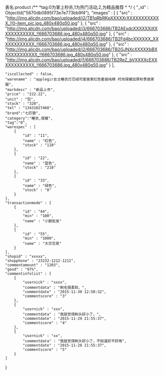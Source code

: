 表名:product
/**
  *tag:0为掌上秒杀,1为热门活动,2,为精品推荐
  *
  */
{
    "_id" : ObjectId("5670db0895f73e7e773bb9f4"),
    "images" : [
        {
            "src" : "http://img.alicdn.com/bao/uploaded/i2/TB1qRbRKpXXXXXrXXXXXXXXXXXX_!!0-item_pic.jpg_480x480q50.jpg"
        },
        {
            "src" : "http://img.alicdn.com/bao/uploaded/i3/666703686/TB2AExdcXXXXXXiXXXXXXXXXXXX_!!666703686.jpg_480x480q50.jpg"
        },
        {
            "src" : "http://img.alicdn.com/bao/uploaded/i4/666703686/TB2Fd4bcXXXXXX_XXXXXXXXXXXX_!!666703686.jpg_480x480q50.jpg"
        },
        {
            "src" : "http://img.alicdn.com/bao/uploaded/i2/666703686/TB2GJNXcXXXXXbBXXXXXXXXXXXX_!!666703686.jpg_480x480q50.jpg"
        },
        {
            "src" : "http://img.alicdn.com/bao/uploaded/i1/666703686/TB2ReZ_bVXXXXcEXXXXXXXXXXXX_!!666703686.jpg_480x480q50.jpg"
        }
    ],

    "iscollected" : false,
    "warename" : "applegir女士睡衣灯芯绒可爱居家红色套装纯棉 时尚保暖加厚秋季居家服",
    "markdesc" : "新品上市",
    "price" : "222.22",
    "unit" : "包",
    "stock" : "320",
    "tel" : "13431027468",
    "brand":"七匹狼",
    "category":"睡衣,保暖",
    "tag":"0",
    "warespec" : [
        {
            "id" : "11",
            "name" : "红色",
            "stock" : "110"
        },
        {
            "id" : "22",
            "name" : "蓝色",
            "stock" : "210"
        },
        {
            "id" : "33",
            "name" : "绿色",
            "stock" : "0"
        }
    ],
    "transactionmode" : [
        {
            "id" : "44",
            "min" : "100",
            "name" : "小额批发"
        },
        {
            "id" : "55",
            "min" : "1000",
            "name" : "大宗交易"
        }
    ],
    "shopid" : "xxxxx",
    "shopphone" : "23232-1212-1212",
    "commentamount" : "1203",
    "good" : "97%",
    "commentinfolist" : [
        {
            "usernick" : "xxxx",
            "commentdata" : "刷毛很柔软，",
            "commentdate" : "2015-11-30 12:50:32",
            "commentscore" : "3"
        },
        {
            "usernick" : "xxx",
            "commentdata" : "我就觉得刷头好小了，",
            "commentdate" : "2015-11-29 21:55:37",
            "commentscore" : "4"
        },
        {
            "usernick" : "xx",
            "commentdata" : "我就觉得刷头好小了，不知道好不好用",
            "commentdate" : "2015-11-28 21:55:37",
            "commentscore" : "5"
        }
    ]
}